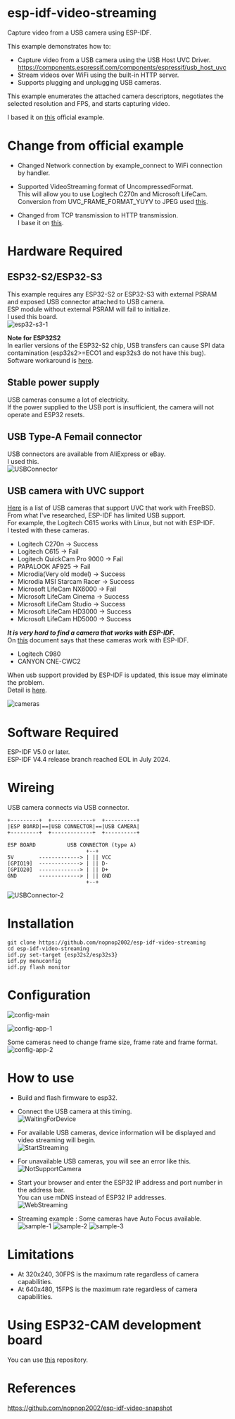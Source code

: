 # esp-idf-video-streaming
Capture video from a USB camera using ESP-IDF.   

This example demonstrates how to:   
- Capture video from a USB camera using the USB Host UVC Driver.
 https://components.espressif.com/components/espressif/usb_host_uvc   
- Stream videos over WiFi using the built-in HTTP server.   
- Supports plugging and unplugging USB cameras.   

This example enumerates the attached camera descriptors, negotiates the selected resolution and FPS, and starts capturing video.   

I based it on [this](https://github.com/espressif/esp-idf/tree/master/examples/peripherals/usb/host/uvc) official example.   


# Change from official example

- Changed Network connection by example_connect to WiFi connection by handler.   

- Supported VideoStreaming format of UncompressedFormat.   
 This will allow you to use Logitech C270n and Microsoft LifeCam.   
 Conversion from UVC_FRAME_FORMAT_YUYV to JPEG used [this](https://github.com/espressif/esp32-camera/blob/master/conversions/to_jpg.cpp).   

- Changed from TCP transmission to HTTP transmission.   
 I base it on [this](https://github.com/espressif/esp-iot-solution/tree/master/examples/camera/video_stream_server).   

# Hardware Required

## ESP32-S2/ESP32-S3
This example requires any ESP32-S2 or ESP32-S3 with external PSRAM and exposed USB connector attached to USB camera.   
ESP module without external PSRAM will fail to initialize.   
I used this board.   
![esp32-s3-1](https://user-images.githubusercontent.com/6020549/193182915-ac4dbd55-b3ee-4327-b64d-d055e3774b7d.JPG)

__Note for ESP32S2__   
In earlier versions of the ESP32-S2 chip, USB transfers can cause SPI data contamination (esp32s2>=ECO1 and esp32s3 do not have this bug).   
Software workaround is [here](https://docs.espressif.com/projects/esp-iot-solution/en/latest/usb/usb_host/usb_stream.html).   

## Stable power supply
USB cameras consume a lot of electricity.   
If the power supplied to the USB port is insufficient, the camera will not operate and ESP32 resets.  

## USB Type-A Femail connector
USB connectors are available from AliExpress or eBay.   
I used this.   
![USBConnector](https://github.com/user-attachments/assets/8d7d8f0a-d289-44b8-ae90-c693a1099ca0)

## USB camera with UVC support
[Here](https://www.freebsd.org/cgi/man.cgi?query=uvc&sektion=4&manpath=freebsd-release-ports) is a list of USB cameras that support UVC that work with FreeBSD.   
From what I've researched, ESP-IDF has limited USB support.   
For example, the Logitech C615 works with Linux, but not with ESP-IDF.   
I tested with these cameras.   
- Logitech C270n -> Success   
- Logitech C615 -> Fail  
- Logitech QuickCam Pro 9000 -> Fail   
- PAPALOOK AF925 -> Fail   
- Microdia(Very old model) -> Success   
- Microdia MSI Starcam Racer -> Success   
- Microsoft LifeCam NX6000 -> Fail   
- Microsoft LifeCam Cinema -> Success   
- Microsoft LifeCam Studio -> Success   
- Microsoft LifeCam HD3000 -> Success   
- Microsoft LifeCam HD5000 -> Success   

___It is very hard to find a camera that works with ESP-IDF.___   
On [this](https://components.espressif.com/components/espressif/usb_host_uvc) document says that these cameras work with ESP-IDF.   
- Logitech C980
- CANYON CNE-CWC2

When usb support provided by ESP-IDF is updated, this issue may eliminate the problem.   
Detail is [here](https://github.com/nopnop2002/esp-idf-video-streaming/issues).   

![cameras](https://user-images.githubusercontent.com/6020549/195963953-2fd44723-1ef6-4ece-84c3-412f9ca1497c.JPG)

# Software Required
ESP-IDF V5.0 or later.   
ESP-IDF V4.4 release branch reached EOL in July 2024.   

# Wireing   
USB camera connects via USB connector.   
```
+---------+  +-------------+  +----------+
|ESP BOARD|==|USB CONNECTOR|==|USB CAMERA|
+---------+  +-------------+  +----------+
```

```
ESP BOARD          USB CONNECTOR (type A)
                         +--+
5V        -------------> | || VCC
[GPIO19]  -------------> | || D-
[GPIO20]  -------------> | || D+
GND       -------------> | || GND
                         +--+
```

![USBConnector-2](https://github.com/user-attachments/assets/b5ae9a94-175c-46c7-a9a8-6be527cdd56e)

# Installation
```
git clone https://github.com/nopnop2002/esp-idf-video-streaming
cd esp-idf-video-streaming
idf.py set-target {esp32s2/esp32s3}
idf.py menuconfig
idf.py flash monitor
```

# Configuration

![config-main](https://user-images.githubusercontent.com/6020549/193183008-7114e7d5-672b-4e51-9afd-84af7e5b7aa1.jpg)

![config-app-1](https://user-images.githubusercontent.com/6020549/194474315-7cdc917a-ba5b-47d8-a0a0-673f3a51644f.jpg)

Some cameras need to change frame size, frame rate and frame format.   
![config-app-2](https://user-images.githubusercontent.com/6020549/196664222-be32b37d-605c-4ca7-915f-766ae60b599a.jpg)

# How to use

- Build and flash firmware to esp32.

- Connect the USB camera at this timing.   
![WaitingForDevice](https://user-images.githubusercontent.com/6020549/193183218-1a2100c8-7b51-444d-953e-cf7b8acd3313.jpg)

- For available USB cameras, device information will be displayed and video streaming will begin.   
![StartStreaming](https://user-images.githubusercontent.com/6020549/193183252-fa3473ef-b0b4-4639-b01f-e7ce8f497583.jpg)

- For unavailable USB cameras, you will see an error like this.   
![NotSupportCamera](https://user-images.githubusercontent.com/6020549/193183435-e35e03e4-e5f7-4efd-bfbf-87e2afde3b6f.jpg)

- Start your browser and enter the ESP32 IP address and port number in the address bar.   
You can use mDNS instead of ESP32 IP addresses.   
![WebStreaming](https://user-images.githubusercontent.com/6020549/193183519-04e5f68d-20bf-4f82-8455-a857190ccd1b.jpg)

- Streaming example : Some cameras have Auto Focus available.   
![sample-1](https://user-images.githubusercontent.com/6020549/213895050-ae63bf80-dbaf-4631-8ed0-b9be53daee37.jpg)
![sample-2](https://user-images.githubusercontent.com/6020549/213895051-59632bec-04f7-4543-be0e-d59f0d48b392.jpg)
![sample-3](https://user-images.githubusercontent.com/6020549/213895052-08cdaf4f-bb91-4528-8b21-3a234a51ee7b.jpg)

# Limitations
- At 320x240, 30FPS is the maximum rate regardless of camera capabilities.
- At 640x480, 15FPS is the maximum rate regardless of camera capabilities.


# Using ESP32-CAM development board
You can use [this](https://github.com/espressif/esp-iot-solution/tree/master/examples/camera/video_stream_server) repository.

# References
https://github.com/nopnop2002/esp-idf-video-snapshot
